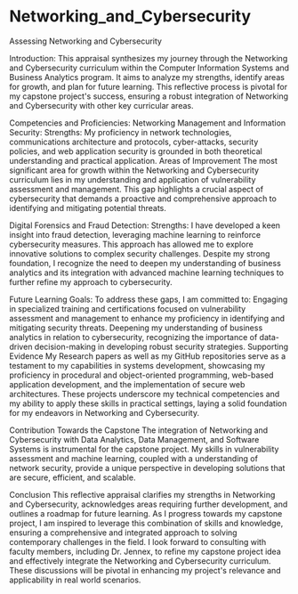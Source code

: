 # Networking_and_Cybersecurity
Assessing Networking and Cybersecurity

Introduction:
This appraisal synthesizes my journey through the Networking and Cybersecurity curriculum within the Computer Information Systems and Business Analytics program. It aims to analyze my strengths, identify areas for growth, and plan for future learning. This reflective process is pivotal for my capstone project's success, ensuring a robust integration of Networking and Cybersecurity with other key curricular areas.

Competencies and Proficiencies:
Networking Management and Information Security:
Strengths: My proficiency in network technologies, communications architecture and protocols, cyber-attacks, security policies, and web application security is grounded in both theoretical understanding and practical application. 
Areas of Improvement
The most significant area for growth within the Networking and Cybersecurity curriculum lies in my understanding and application of vulnerability assessment and management. This gap highlights a crucial aspect of cybersecurity that demands a proactive and comprehensive approach to identifying and mitigating potential threats.

Digital Forensics and Fraud Detection:
Strengths: I have developed a keen insight into fraud detection, leveraging machine learning to reinforce cybersecurity measures. This approach has allowed me to explore innovative solutions to complex security challenges. Despite my strong foundation, I recognize the need to deepen my understanding of business analytics and its integration with advanced machine learning techniques to further refine my approach to cybersecurity.

Future Learning Goals:
To address these gaps, I am committed to:
Engaging in specialized training and certifications focused on vulnerability assessment and management to enhance my proficiency in identifying and mitigating security threats.
Deepening my understanding of business analytics in relation to cybersecurity, recognizing the importance of data-driven decision-making in developing robust security strategies.
Supporting Evidence
My Research papers as well as my GitHub repositories serve as a testament to my capabilities in systems development, showcasing my proficiency in procedural and object-oriented programming, web-based application development, and the implementation of secure web architectures. These projects underscore my technical competencies and my ability to apply these skills in practical settings, laying a solid foundation for my endeavors in Networking and Cybersecurity.

Contribution Towards the Capstone
The integration of Networking and Cybersecurity with Data Analytics, Data Management, and Software Systems is instrumental for the capstone project. My skills in vulnerability assessment and machine learning, coupled with a understanding of network security, provide a unique perspective in developing solutions that are secure, efficient, and scalable.

Conclusion
This reflective appraisal clarifies my strengths in Networking and Cybersecurity, acknowledges areas requiring further development, and outlines a roadmap for future learning. As I progress towards my capstone project, I am inspired to leverage this combination of skills and knowledge, ensuring a comprehensive and integrated approach to solving contemporary challenges in the field.
I look forward to consulting with faculty members, including Dr. Jennex, to refine my capstone project idea and effectively integrate the Networking and Cybersecurity curriculum. These discussions will be pivotal in enhancing my project's relevance and applicability in real world scenarios.

